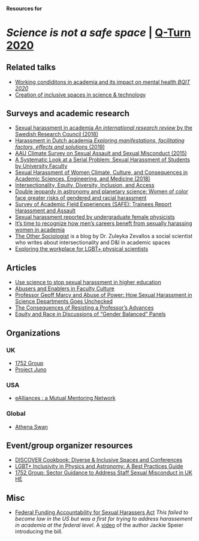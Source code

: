 #### Resources for
# _Science is not a safe space_ | [Q-Turn 2020](https://www.q-turn.org/)

## Related talks

- [Working condiditons in academia and its impact on mental health _BQIT 2020_](https://www.youtube.com/watch?v=kxRyIW8JjPU)
- [Creation of inclusive spaces in science & technology](https://www.youtube.com/watch?v=L0HGkQ_OXwY)

## Surveys and academic research

- [Sexual harassment in academia _An international research review_ by the Swedish Research Council (2018)](https://www.superaproject.eu/wp-content/uploads/2018/12/Sexual-harassment-in-academia_VR_2018.pdf)
- [Harassment in Dutch academia _Exploring manifestations, facilitating factors, effects and solutions_ (2019)](https://www.lnvh.nl/uploads/moxiemanager/LNVH_rapport__lsquo_Harassment_in_Dutch_academia__Exploring_manifestations__facilitating_factors__effects_and_solutions_rsquo_.pdf)
- [AAU Climate Survey on Sexual Assault and Sexual Misconduct (2015)](https://www.aau.edu/key-issues/aau-climate-survey-sexual-assault-and-sexual-misconduct-2015)
- [A Systematic Look at a Serial Problem: Sexual Harassment of Students by University Faculty](https://papers.ssrn.com/sol3/papers.cfm?abstract_id=2971447)
- [Sexual Harassment of Women Climate, Culture, and Consequences in Academic Sciences, Engineering, and Medicine (2018)](https://www.nap.edu/catalog/24994/sexual-harassment-of-women-climate-culture-and-consequences-in-academic)
- [Intersectionality, Equity, Diversity, Inclusion, and Access](https://othersociologist.com/intersectionality-equity-diversity/)
- [Double jeopardy in astronomy and planetary science: Women of color face greater risks of gendered and racial harassment](https://agupubs.onlinelibrary.wiley.com/doi/pdf/10.1002/2017JE005256@10.1002/(ISSN)1944-9208.COMPL1)
- [Survey of Academic Field Experiences (SAFE): Trainees Report Harassment and Assault](https://journals.plos.org/plosone/article?id=10.1371/journal.pone.0102172&xid=17259,15700002,15700021,15700124,15700149,15700168,15700173,15700186,15700201)
- [Sexual harassment reported by undergraduate female physicists](https://journals.aps.org/prper/pdf/10.1103/PhysRevPhysEducRes.15.010121)
- [It’s time to recognize how men’s careers beneft from sexually harassing women in academia](https://hugeog.com/wp-content/uploads/2019/06/HG_Vol-12_No1_2019_ch11.pdf)
- [The Other Sociologist](https://othersociologist.com/) is a blog by Dr. Zuleyka Zevallos a social scientist who writes about intersectionality and D&I in academic spaces
- [Exploring the workplace for LGBT+ physical scientists](https://d25f0oghafsja7.cloudfront.net/sites/default/files/2019-06/exploring-the-workplace-for-lgbtplus-physical-scientists_1.pdf)

## Articles

- [Use science to stop sexual harassment in higher education](https://www.pnas.org/content/pnas/117/37/22614.full.pdf)
- [Abusers and Enablers in Faculty Culture](https://www.chronicle.com/article/abusers-and-enablers-in-faculty-culture/)
- [Professor Geoff Marcy and Abuse of Power: How Sexual Harassment in Science Departments Goes Unchecked](https://www.themarysue.com/harassment-science-departments/)
- [The Consequences of Resisting a Professor’s Advances](https://the-toast.net/2016/03/23/the-consequences-of-resisting-a-professors-advances/)
- [Equity and Race in Discussions of “Gender Balanced” Panels](https://othersociologist.com/2017/06/19/equity-race-discussions-gender-balance-panels/#more-11003)

## Organizations

### UK

- [1752 Group](https://1752group.com/) 
- [Project Juno](https://www.iop.org/about/IOP-diversity-inclusion/project-juno)

### USA

- [eAlliances : a Mutual Mentoring Network](https://ealliances.aapt.org/about.cfm)

### Global
- [Athena Swan](https://www.advance-he.ac.uk/equality-charters/athena-swan-charter#what-is)


## Event/group organizer resources
- [DISCOVER Cookbook: Diverse & Inclusive Spaces and Conferences](https://discover-cookbook.github.io/)
- [LGBT+ Inclusivity in Physics and Astronomy: A Best Practices Guide](https://arxiv.org/abs/1804.08406)
- [1752 Group: Sector Guidance to Address Staff Sexual Misconduct in UK HE](https://1752group.com/sector-guidance/)

## Misc

- [Federal Funding Accountability for Sexual Harassers Act](https://www.congress.gov/bill/114th-congress/house-bill/6161) _This failed to become law in the US but was a first for trying to address harassement in academia at the federal level_. A [video](https://www.youtube.com/watch?v=wE4XhpAcG74) of the author Jackie Speier introducing the bill.
